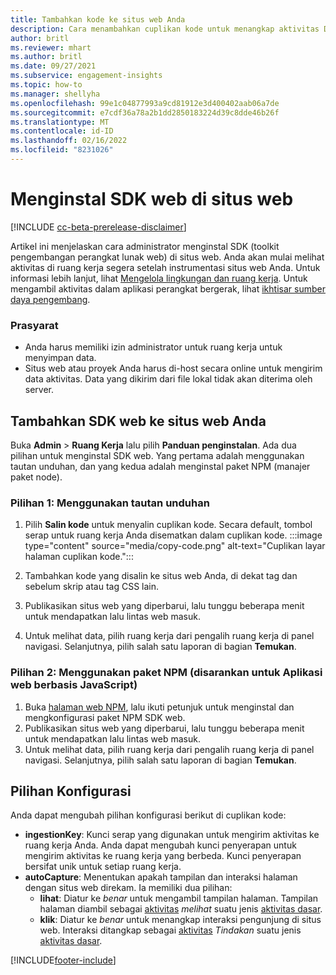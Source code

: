 ```yaml
---
title: Tambahkan kode ke situs web Anda
description: Cara menambahkan cuplikan kode untuk menangkap aktivitas Dynamics 365 Customer Insights di situs web Anda.
author: britl
ms.reviewer: mhart
ms.author: britl
ms.date: 09/27/2021
ms.subservice: engagement-insights
ms.topic: how-to
ms.manager: shellyha
ms.openlocfilehash: 99e1c04877993a9cd81912e3d400402aab06a7de
ms.sourcegitcommit: e7cdf36a78a2b1dd2850183224d39c8dde46b26f
ms.translationtype: MT
ms.contentlocale: id-ID
ms.lasthandoff: 02/16/2022
ms.locfileid: "8231026"
---
```

# <a name="install-the-web-sdk-on-a-website"></a>Menginstal SDK web di situs web

[!INCLUDE [cc-beta-prerelease-disclaimer](includes/cc-beta-prerelease-disclaimer.md)]

Artikel ini menjelaskan cara administrator menginstal SDK (toolkit pengembangan perangkat lunak web) di situs web. Anda akan mulai melihat aktivitas di ruang kerja segera setelah instrumentasi situs web Anda. Untuk informasi lebih lanjut, lihat [Mengelola lingkungan dan ruang kerja](manage-environments-workspaces.md). Untuk mengambil aktivitas dalam aplikasi perangkat bergerak, lihat [ikhtisar sumber daya pengembang](developer-resources.md).


### <a name="prerequisites"></a>Prasyarat

* Anda harus memiliki izin administrator untuk ruang kerja untuk menyimpan data.
* Situs web atau proyek Anda harus di-host secara online untuk mengirim data aktivitas. Data yang dikirim dari file lokal tidak akan diterima oleh server.


## <a name="add-web-sdk-to-your-website"></a>Tambahkan SDK web ke situs web Anda

Buka **Admin** > **Ruang Kerja**  lalu pilih **Panduan penginstalan**. Ada dua pilihan untuk menginstal SDK web. Yang pertama adalah menggunakan tautan unduhan, dan yang kedua adalah menginstal paket NPM (manajer paket node).

### <a name="option-1-using-the-download-link"></a>Pilihan 1: Menggunakan tautan unduhan

1. Pilih **Salin kode** untuk menyalin cuplikan kode. Secara default, tombol serap untuk ruang kerja Anda disematkan dalam cuplikan kode.
  :::image type="content" source="media/copy-code.png" alt-text="Cuplikan layar halaman cuplikan kode.":::

1. Tambahkan kode yang disalin ke situs web Anda, di dekat <head> tag dan sebelum skrip atau tag CSS lain.
1. Publikasikan situs web yang diperbarui, lalu tunggu beberapa menit untuk mendapatkan lalu lintas web masuk.
1. Untuk melihat data, pilih ruang kerja dari pengalih ruang kerja di panel navigasi. Selanjutnya, pilih salah satu laporan di bagian **Temukan**.

### <a name="option-2-using-the-npm-package-recommended-for-javascript-based-web-apps"></a>Pilihan 2: Menggunakan paket NPM (disarankan untuk Aplikasi web berbasis JavaScript)

1. Buka [halaman web NPM](https://www.npmjs.com/package/engagementinsights-web), lalu ikuti petunjuk untuk menginstal dan mengkonfigurasi paket NPM SDK web.
1. Publikasikan situs web yang diperbarui, lalu tunggu beberapa menit untuk mendapatkan lalu lintas web masuk.
1. Untuk melihat data, pilih ruang kerja dari pengalih ruang kerja di panel navigasi. Selanjutnya, pilih salah satu laporan di bagian **Temukan**.

## <a name="configuration-options"></a>Pilihan Konfigurasi

Anda dapat mengubah pilihan konfigurasi berikut di cuplikan kode:

- **ingestionKey**: Kunci serap yang digunakan untuk mengirim aktivitas ke ruang kerja Anda. Anda dapat mengubah kunci penyerapan untuk mengirim aktivitas ke ruang kerja yang berbeda. Kunci penyerapan bersifat unik untuk setiap ruang kerja.
- **autoCapture**: Menentukan apakah tampilan dan interaksi halaman dengan situs web direkam. Ia memiliki dua pilihan:
    - **lihat**: Diatur ke *benar* untuk mengambil tampilan halaman. Tampilan halaman diambil sebagai [aktivitas](glossary.md#event) *melihat* suatu jenis [aktivitas dasar](glossary.md#base-event).
    - **klik**: Diatur ke *benar* untuk menangkap interaksi pengunjung di situs web. Interaksi ditangkap sebagai [aktivitas](glossary.md#event) *Tindakan* suatu jenis [aktivitas dasar](glossary.md#base-event).

[!INCLUDE[footer-include](../includes/footer-banner.md)]
